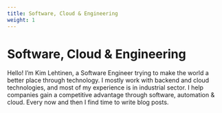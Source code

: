 ```yaml
---
title: Software, Cloud & Engineering
weight: 1
---
```


# Software, Cloud & Engineering

Hello! I’m Kim Lehtinen, a Software Engineer trying to make the world a better place through technology. I mostly work with backend and cloud technologies, and most of my experience is in industrial sector. I help companies gain a competitive advantage through software, automation & cloud. Every now and then I find time to write blog posts.